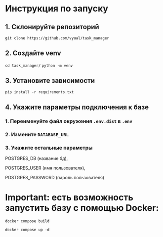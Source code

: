 # Инструкция по запуску
## 1. Склонируйте репозиторий

`git clone https://github.com/vyual/task_manager`

## 2. Создайте venv

`cd task_manager/`
`python -m venv`

## 3. Установите зависимости

`pip install -r requirements.txt`

## 4. Укажите параметры подключения к базе

### 1. Переименуйте файл окружения `.env.dist` в `.env`
### 2. Измените `DATABASE_URL`
### 3. Укажите остальные параметры
POSTGRES_DB (название бд),

POSTGRES_USER (имя пользователя),

POSTGRES_PASSWORD (пароль пользователя)

# Important: есть возможность запустить базу с помощью Docker:

`docker compose build`

`docker compose up -d`
